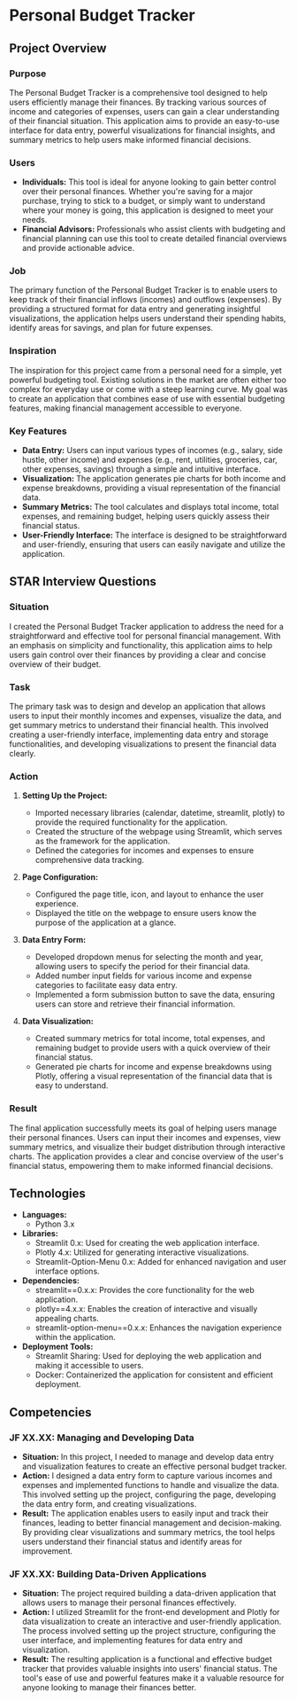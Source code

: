 
# Personal Budget Tracker

## Project Overview

### Purpose
The Personal Budget Tracker is a comprehensive tool designed to help users efficiently manage their finances. By tracking various sources of income and categories of expenses, users can gain a clear understanding of their financial situation. This application aims to provide an easy-to-use interface for data entry, powerful visualizations for financial insights, and summary metrics to help users make informed financial decisions.

### Users
- **Individuals:** This tool is ideal for anyone looking to gain better control over their personal finances. Whether you're saving for a major purchase, trying to stick to a budget, or simply want to understand where your money is going, this application is designed to meet your needs.
- **Financial Advisors:** Professionals who assist clients with budgeting and financial planning can use this tool to create detailed financial overviews and provide actionable advice.

### Job
The primary function of the Personal Budget Tracker is to enable users to keep track of their financial inflows (incomes) and outflows (expenses). By providing a structured format for data entry and generating insightful visualizations, the application helps users understand their spending habits, identify areas for savings, and plan for future expenses.

### Inspiration
The inspiration for this project came from a personal need for a simple, yet powerful budgeting tool. Existing solutions in the market are often either too complex for everyday use or come with a steep learning curve. My goal was to create an application that combines ease of use with essential budgeting features, making financial management accessible to everyone.

### Key Features
- **Data Entry:** Users can input various types of incomes (e.g., salary, side hustle, other income) and expenses (e.g., rent, utilities, groceries, car, other expenses, savings) through a simple and intuitive interface.
- **Visualization:** The application generates pie charts for both income and expense breakdowns, providing a visual representation of the financial data.
- **Summary Metrics:** The tool calculates and displays total income, total expenses, and remaining budget, helping users quickly assess their financial status.
- **User-Friendly Interface:** The interface is designed to be straightforward and user-friendly, ensuring that users can easily navigate and utilize the application.

## STAR Interview Questions

### Situation
I created the Personal Budget Tracker application to address the need for a straightforward and effective tool for personal financial management. With an emphasis on simplicity and functionality, this application aims to help users gain control over their finances by providing a clear and concise overview of their budget.

### Task
The primary task was to design and develop an application that allows users to input their monthly incomes and expenses, visualize the data, and get summary metrics to understand their financial health. This involved creating a user-friendly interface, implementing data entry and storage functionalities, and developing visualizations to present the financial data clearly.

### Action
1. **Setting Up the Project:**
    - Imported necessary libraries (calendar, datetime, streamlit, plotly) to provide the required functionality for the application.
    - Created the structure of the webpage using Streamlit, which serves as the framework for the application.
    - Defined the categories for incomes and expenses to ensure comprehensive data tracking.

2. **Page Configuration:**
    - Configured the page title, icon, and layout to enhance the user experience.
    - Displayed the title on the webpage to ensure users know the purpose of the application at a glance.

3. **Data Entry Form:**
    - Developed dropdown menus for selecting the month and year, allowing users to specify the period for their financial data.
    - Added number input fields for various income and expense categories to facilitate easy data entry.
    - Implemented a form submission button to save the data, ensuring users can store and retrieve their financial information.

4. **Data Visualization:**
    - Created summary metrics for total income, total expenses, and remaining budget to provide users with a quick overview of their financial status.
    - Generated pie charts for income and expense breakdowns using Plotly, offering a visual representation of the financial data that is easy to understand.

### Result
The final application successfully meets its goal of helping users manage their personal finances. Users can input their incomes and expenses, view summary metrics, and visualize their budget distribution through interactive charts. The application provides a clear and concise overview of the user's financial status, empowering them to make informed financial decisions.

## Technologies

- **Languages:**
  - Python 3.x
- **Libraries:**
  - Streamlit 0.x: Used for creating the web application interface.
  - Plotly 4.x: Utilized for generating interactive visualizations.
  - Streamlit-Option-Menu 0.x: Added for enhanced navigation and user interface options.
- **Dependencies:**
  - streamlit==0.x.x: Provides the core functionality for the web application.
  - plotly==4.x.x: Enables the creation of interactive and visually appealing charts.
  - streamlit-option-menu==0.x.x: Enhances the navigation experience within the application.
- **Deployment Tools:**
  - Streamlit Sharing: Used for deploying the web application and making it accessible to users.
  - Docker: Containerized the application for consistent and efficient deployment.

## Competencies

### JF XX.XX: Managing and Developing Data
- **Situation:** In this project, I needed to manage and develop data entry and visualization features to create an effective personal budget tracker.
- **Action:** I designed a data entry form to capture various incomes and expenses and implemented functions to handle and visualize the data. This involved setting up the project, configuring the page, developing the data entry form, and creating visualizations.
- **Result:** The application enables users to easily input and track their finances, leading to better financial management and decision-making. By providing clear visualizations and summary metrics, the tool helps users understand their financial status and identify areas for improvement.

### JF XX.XX: Building Data-Driven Applications
- **Situation:** The project required building a data-driven application that allows users to manage their personal finances effectively.
- **Action:** I utilized Streamlit for the front-end development and Plotly for data visualization to create an interactive and user-friendly application. The process involved setting up the project structure, configuring the user interface, and implementing features for data entry and visualization.
- **Result:** The resulting application is a functional and effective budget tracker that provides valuable insights into users' financial status. The tool's ease of use and powerful features make it a valuable resource for anyone looking to manage their finances better.


